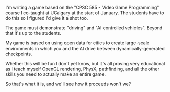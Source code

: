 I'm writing a game based on the "CPSC 585 - Video Game Programming" course I co-taught at UCalgary at the start of January. The students have to do this so I figured I'd give it a shot too.

The game must demonstrate "driving" and "AI controlled vehicles". Beyond that it's up to the students.

My game is based on using open data for cities to create large-scale environments in which you and the AI drive between dynamically-generated checkpoints.

Whether this will be fun I don't yet know, but it's all proving very educational as I teach myself OpenGL rendering, PhysX, pathfinding, and all the other skills you need to actually make an entire game.

So that's what it is, and we'll see how it proceeds won't we?


